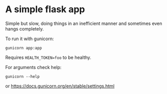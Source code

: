 # A simple flask app

Simple but slow, doing things in an inefficient manner and sometimes even hangs completely.

To run it with gunicorn:

```
gunicorn app:app
```

Requires `HEALTH_TOKEN=foo` to be healthy.

For arguments check help:

```
gunicorn --help
```

or https://docs.gunicorn.org/en/stable/settings.html
